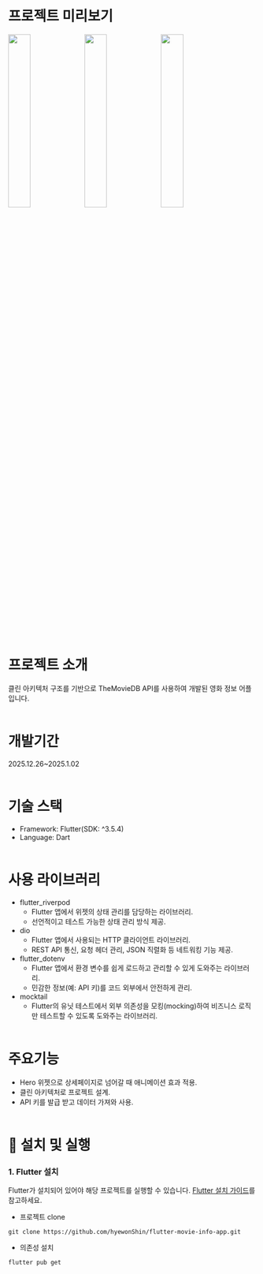 # 프로젝트 미리보기
  <img src="https://github.com/user-attachments/assets/f099b0e6-702b-4863-a07c-db749b81d884" style="width: 30%;" />
  <img src="https://github.com/user-attachments/assets/be1acfc5-a51c-4571-94d7-596d6d729f25" style="width: 30%;" />
  <img src="https://github.com/user-attachments/assets/0e7a0015-4cd9-45c9-b93c-50d9bfdff0ae" style="width: 30%;" />
  
<br/><br/>

# 프로젝트 소개 
클린 아키텍처 구조를 기반으로 TheMovieDB API를 사용하여 개발된 영화 정보 어플입니다.
<br/><br/>

# 개발기간
2025.12.26~2025.1.02
<br/><br/>

# 기술 스택
- Framework: Flutter(SDK: ^3.5.4)
- Language: Dart
<br/><br/>

# 사용 라이브러리 
- flutter_riverpod
  - Flutter 앱에서 위젯의 상태 관리를 담당하는 라이브러리.
  - 선언적이고 테스트 가능한 상태 관리 방식 제공.   
- dio
  - Flutter 앱에서 사용되는 HTTP 클라이언트 라이브러리.
  - REST API 통신, 요청 헤더 관리, JSON 직렬화 등 네트워킹 기능 제공.
- flutter_dotenv
  - Flutter 앱에서 환경 변수를 쉽게 로드하고 관리할 수 있게 도와주는 라이브러리.
  - 민감한 정보(예: API 키)를 코드 외부에서 안전하게 관리.   
- mocktail
  - Flutter의 유닛 테스트에서 외부 의존성을 모킹(mocking)하여 비즈니스 로직만 테스트할 수 있도록 도와주는 라이브러리. 
<br/><br/>


# 주요기능
- Hero 위젯으로 상세페이지로 넘어갈 때 애니메이션 효과 적용.
- 클린 아키텍처로 프로젝트 설계.
- API 키를 발급 받고 데이터 가져와 사용.
<br/><br/>

# 👀 설치 및 실행
### 1. Flutter 설치
Flutter가 설치되어 있어야 해당 프로젝트를 실행할 수 있습니다. [Flutter 설치 가이드](https://docs.flutter.dev/get-started/install)를 참고하세요.

- 프로젝트 clone
```
git clone https://github.com/hyewonShin/flutter-movie-info-app.git
```
- 의존성 설치
```
flutter pub get
```

